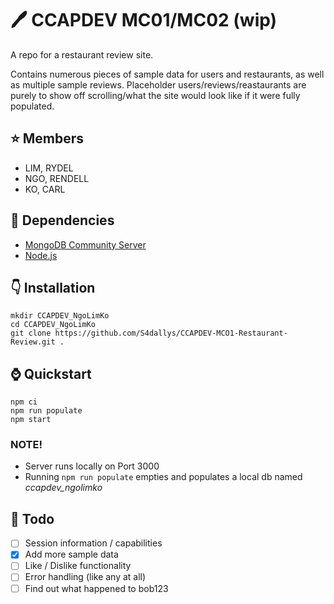 # 🖊️ CCAPDEV MC01/MC02 (wip)
A repo for a restaurant review site.   
   
Contains numerous pieces of sample data for users and restaurants, as well as multiple sample reviews. Placeholder users/reviews/reastaurants are purely to show off scrolling/what the site would look like if it were fully populated.

## ⭐ Members
- LIM, RYDEL   
- NGO, RENDELL   
- KO, CARL

## 🔭 Dependencies
- [MongoDB Community Server](https://www.mongodb.com/try/download/community)  
- [Node.js](https://nodejs.org/en)
  
## 👇 Installation
```
mkdir CCAPDEV_NgoLimKo
cd CCAPDEV_NgoLimKo
git clone https://github.com/S4dallys/CCAPDEV-MCO1-Restaurant-Review.git .
```
## ⌚ Quickstart
```
npm ci
npm run populate
npm start
```

### NOTE!
- Server runs locally on Port 3000
- Running `npm run populate` empties and populates a local db named *ccapdev_ngolimko*

## 🌵 Todo
- [ ] Session information / capabilities
- [x] Add more sample data 
- [ ] Like / Dislike functionality
- [ ] Error handling (like any at all)
- [ ] Find out what happened to bob123
